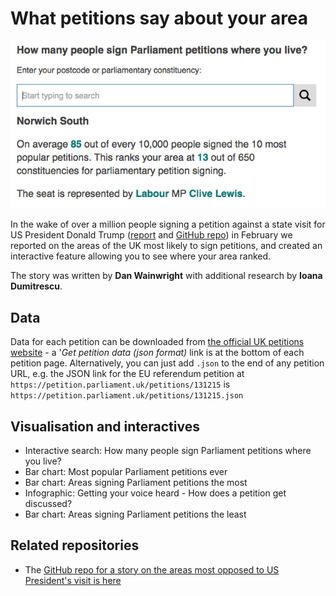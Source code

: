 # What petitions say about your area

![](https://raw.githubusercontent.com/BBC-Data-Unit/petitions/master/petitions_interactive.png)

In the wake of over a million people signing a petition against a state visit for US President Donald Trump ([report](http://www.bbc.co.uk/news/uk-england-38796357) and [GitHub repo](https://github.com/BBC-Data-Unit/trump-petition)) in February we reported on the areas of the UK most likely to sign petitions, and created an interactive feature allowing you to see where your area ranked.

The story was written by **Dan Wainwright** with additional research by **Ioana Dumitrescu**.

## Data

Data for each petition can be downloaded from [the official UK petitions website](https://petition.parliament.uk/) - a '*Get petition data (json format)* link is at the bottom of each petition page. Alternatively, you can just add `.json` to the end of any petition URL, e.g. the JSON link for the EU referendum petition at `https://petition.parliament.uk/petitions/131215` is `https://petition.parliament.uk/petitions/131215.json`

## Visualisation and interactives

* Interactive search: How many people sign Parliament petitions where you live?
* Bar chart: Most popular Parliament petitions ever
* Bar chart: Areas signing Parliament petitions the most
* Infographic: Getting your voice heard - How does a petition get discussed?
* Bar chart: Areas signing Parliament petitions the least

## Related repositories

* The [GitHub repo for a story on the areas most opposed to US President's visit is here](https://github.com/BBC-Data-Unit/trump-petition)
